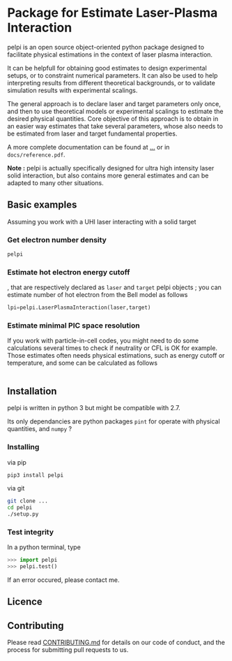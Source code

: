 # Package for Estimate Laser-Plasma Interaction

pelpi is an open source object-oriented python package designed to facilitate physical estimations in the context of laser plasma interaction.

It can be helpfull for obtaining good estimates to design experimental setups, or to constraint numerical parameters. It can also be used to help interpreting results from different theoretical backgrounds, or to validate simulation results with experimental scalings. 

The general approach is to declare laser and target parameters only once, and then to use theoretical models or experimental scalings to estimate the desired physical quantities. Core objective of this approach is to obtain in an easier way estimates that take several parameters, whose also needs to be estimated from laser and target fundamental properties.

A more complete documentation can be found at [...]() or in `docs/reference.pdf`.

**Note :** pelpi is actually specifically designed for ultra high intensity laser solid interaction, but also contains more general estimates and can be adapted to many other situations.

## Basic examples

Assuming you work with a UHI laser interacting with a solid target

### Get electron number density

```python
pelpi
```



### Estimate hot electron energy cutoff

, that are respectively declared as `laser` and `target` pelpi objects ; you can estimate number of hot electron from the Bell model as follows

```python
lpi=pelpi.LaserPlasmaInteraction(laser,target)


```

### Estimate minimal PIC space resolution

If you work with particle-in-cell codes, you might need to do some calculations several times to check if neutrality or CFL is OK for example. Those estimates often needs physical estimations, such as energy cutoff or temperature, and some can be calculated as follows

```python

```





## Installation

pelpi is written in python 3 but might be compatible with 2.7.

Its only dependancies are python packages `pint` for operate with physical quantities, and `numpy` ?

### Installing

via pip

```bash
pip3 install pelpi
```

via git

```bash
git clone ...
cd pelpi
./setup.py
```

### Test integrity

In a python terminal, type

```python
>>> import pelpi
>>> pelpi.test()
```

If an error occured, please contact me.



## Licence



## Contributing

Please read [CONTRIBUTING.md]() for details on our code of conduct, and the process for submitting pull requests to us.
